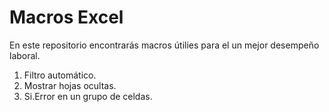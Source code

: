 # Macros Excel

En este repositorio encontrarás macros útilies para el un mejor desempeño laboral.

1. Filtro automático.
2. Mostrar hojas ocultas.
3. Si.Error en un grupo de celdas.